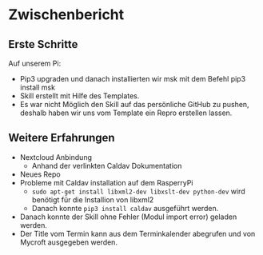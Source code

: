 # Zwischenbericht

## Erste Schritte
Auf unserem Pi:
* Pip3 upgraden und danach installierten wir msk mit dem Befehl pip3 install msk
* Skill erstellt mit Hilfe des Templates.
* Es war nicht Möglich den Skill auf das persönliche GitHub zu pushen, deshalb haben wir uns vom Template ein Repro erstellen lassen.

## Weitere Erfahrungen 
* Nextcloud Anbindung 
    * Anhand der verlinkten Caldav Dokumentation 
* Neues Repo 
* Probleme mit Caldav installation auf dem RasperryPi
    * `sudo apt-get install libxml2-dev libxslt-dev python-dev` wird benötigt für die Installion von libxml2 
    * Danach konnte `pip3 install caldav` ausgeführt werden.
* Danach konnte der Skill ohne Fehler (Modul import error) geladen werden. 
* Der Title vom Termin kann aus dem Terminkalender abegrufen und von Mycroft ausgegeben werden.


